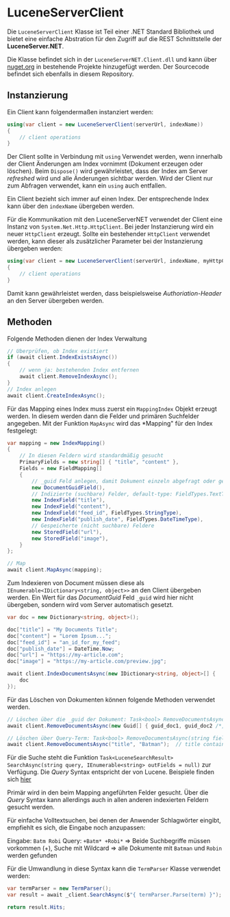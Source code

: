 # LuceneServerClient

Die `LuceneServerClient` Klasse ist Teil einer .NET Standard Bibliothek und bietet eine einfache Abstration für den Zugriff auf die REST Schnittstelle der **LuceneServer.NET**.

Die Klasse befindet sich in der `LuceneServerNET.Client.dll` und kann über [nuget.org](https://www.nuget.org/packages/LuceneServerNET.Client/) in bestehende Projekte hinzugefügt werden. Der Sourcecode befindet sich ebenfalls in 
diesem Repository.

## Instanzierung

Ein Client kann folgendermaßen instanziert werden:

```csharp
using(var client = new LuceneServerClient(serverUrl, indexName)) 
{
    // client operations
}
```

Der Client sollte in Verbindung mit `using` Verwendet werden,  wenn innerhalb der Client Änderungen am Index vornimmt (Dokument erzeugen oder löschen).
Beim `Dispose()` wird gewährleistet, dass der Index am Server *refreshed* wird und alle Änderungen sichtbar werden. Wird der Client nur zum Abfragen verwendet,
kann ein `using` auch entfallen.

Ein Client bezieht sich immer auf einen Index. Der entsprechende Index kann über den `indexName` übergeben werden.

Für die Kommunikation mit den LuceneServerNET verwendet der Client eine Instanz von `System.Net.Http.HttpClient`. Bei jeder Instanzierung wird ein neuer `HttpClient` erzeugt.
Sollte ein bestehender `HttpClient` verwendet werden, kann dieser als zusätzlicher Parameter bei der Instanzierung übergeben werden:

```csharp
using(var client = new LuceneServerClient(serverUrl, indexName, myHttpClient)) 
{
    // client operations
}
```

Damit kann gewährleistet werden, dass beispielsweise *Authoriation-Header* an den Server übergeben werden.

## Methoden

Folgende Methoden dienen der Index Verwaltung

```csharp
// Überprüfen, ob Index existiert
if (await client.IndexExistsAsync())
{
    // wenn ja: bestehenden Index entfernen
    await client.RemoveIndexAsync();
}
// Index anlegen
await client.CreateIndexAsync();
```

Für das Mapping eines Index muss zuerst ein `MappingIndex` Objekt erzeugt werden. In diesem werden dann die Felder und primären Suchfelder angegeben. Mit der Funktion ``MapAsync`` wird das *Mapping" für den Index festgelegt:

```csharp
var mapping = new IndexMapping()
{
    // In diesen Feldern wird standardmäßig gesucht
    PrimaryFields = new string[] { "title", "content" },
    Fields = new FieldMapping[]
    {
        // _guid Feld anlegen, damit Dokument einzeln abgefragt oder gelöscht werden können
        new DocumentGuidField(),
        // Indizierte (suchbare) Felder, default-type: FieldTypes.TextType
        new IndexField("title"),
        new IndexField("content"),
        new IndexField("feed_id", FieldTypes.StringType),
        new IndexField("publish_date", FieldTypes.DateTimeType),
        // Gespeicherte (nicht suchbare) Feldere
        new StoredField("url"),
        new StoredField("image"),
    }
};

// Map
await client.MapAsync(mapping);
```

Zum Indexieren von Document müssen diese als `IEnumerable<IDictionary<string, object>>` an den Client übergeben werden.
Ein Wert für das *DocumentGuid* Feld `_guid` wird hier nicht übergeben, sondern wird vom Server automatisch gesetzt.

```csharp
var doc = new Dictionary<string, object>();

doc["title"] = "My Documents Title";
doc["content"] = "Lorem Ipsum...";
doc["feed_id"] = "an_id_for_my_feed";
doc["publish_date"] = DateTime.Now;
doc["url"] = "https://my-article.com";
doc["image"] = "https://my-article.com/preview.jpg";

await client.IndexDocumentsAsync(new IDictionary<string, object>[] {
    doc
});
```

Für das Löschen von Dokumenten können folgende Methoden verwendet werden.

```csharp
// Löschen über die _guid der Dokument: Task<bool> RemoveDocumentsAsync(IEnumerable<Guid> guids)
await client.RemoveDocumentsAsync(new Guid[] { guid_doc1, guid_doc2 /*, ...*/  });

// Löschen über Query-Term: Task<bool> RemoveDocumentsAsync(string field, string term)
await client.RemoveDocumentsAsync("title", "Batman");  // title contains Batman
```

Für die Suche steht die Funktion ``Task<LuceneSearchResult> SearchAsync(string query, IEnumerable<string> outFields = null)`` zur Verfügung.
Die *Query* Syntax entspricht der von Lucene. Beispiele finden sich [hier](https://lucene.apache.org/core/2_9_4/queryparsersyntax.html)

Primär wird in den beim Mapping angeführten Felder gesucht. Über die *Query* Syntax kann allerdings auch in allen anderen indexierten Feldern gesucht werden.

Für einfache Volltextsuchen, bei denen der Anwender Schlagwörter eingibt, empfiehlt es sich, die Eingabe noch anzupassen:

Eingabe: `Batm Robi`
Query: `+Batm* +Robi*` => Beide Suchbegriffe müssen vorkommen (+), Suche mit Wildcard => alle Dokumente mit `Batman` und `Robin` werden gefunden    

Für die Umwandlung in diese Syntax kann die `TermParser` Klasse verwendet werden:

```csharp
var termParser = new TermParser();
var result = await _client.SearchAsync($"{ termParser.Parse(term) }");

return result.Hits;
```

